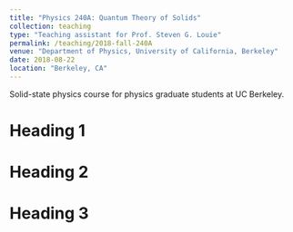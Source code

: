 ```yaml
---
title: "Physics 240A: Quantum Theory of Solids"
collection: teaching
type: "Teaching assistant for Prof. Steven G. Louie"
permalink: /teaching/2018-fall-240A
venue: "Department of Physics, University of California, Berkeley"
date: 2018-08-22
location: "Berkeley, CA"
---
```


Solid-state physics course for physics graduate students at UC Berkeley.

Heading 1
======

Heading 2
======

Heading 3
======
